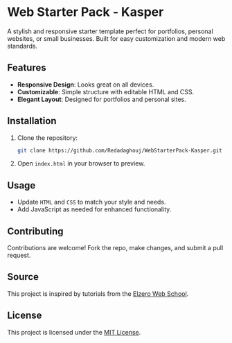 # Web Starter Pack - Kasper

A stylish and responsive starter template perfect for portfolios, personal websites, or small businesses. Built for easy customization and modern web standards.

## Features
- **Responsive Design**: Looks great on all devices.  
- **Customizable**: Simple structure with editable HTML and CSS.  
- **Elegant Layout**: Designed for portfolios and personal sites.  

## Installation
1. Clone the repository:  
   ```bash
   git clone https://github.com/Redadaghouj/WebStarterPack-Kasper.git
   ```
2. Open `index.html` in your browser to preview.

## Usage
- Update `HTML` and `CSS` to match your style and needs.  
- Add JavaScript as needed for enhanced functionality.  

## Contributing
Contributions are welcome! Fork the repo, make changes, and submit a pull request.

## Source
This project is inspired by tutorials from the [Elzero Web School](https://www.youtube.com/c/ElzeroWebSchool).

## License
This project is licensed under the [MIT License](LICENSE).
